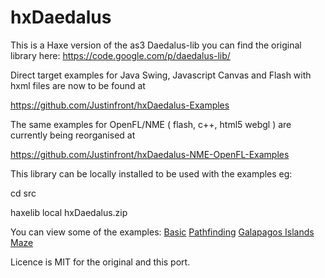 hxDaedalus
==========

This is a Haxe version of the as3 Daedalus-lib you can find the original library here:
https://code.google.com/p/daedalus-lib/

Direct target examples for Java Swing, Javascript Canvas and Flash with hxml files are now to be found at 

https://github.com/Justinfront/hxDaedalus-Examples

The same examples for OpenFL/NME ( flash, c++, html5 webgl ) are currently being reorganised at

https://github.com/Justinfront/hxDaedalus-NME-OpenFL-Examples

This library can be locally installed to be used with the examples eg:

cd src

haxelib local hxDaedalus.zip

You can view some of the examples:
[Basic](http://rawgit.com/Justinfront/hxDaedalus-Examples/master/hxDaedalus-Examples/web/DaedalusBasic.html)
[Pathfinding](http://rawgit.com/Justinfront/hxDaedalus-Examples/master/hxDaedalus-Examples/web/DaedalusPathfinding.html)
[Galapagos Islands](https://rawgit.com/Justinfront/hxDaedalus-Examples/master/hxDaedalus-Examples/web/DaedalusBitmapPathfinding.html)
[Maze](http://rawgit.com/Justinfront/hxDaedalus-Examples/master/hxDaedalus-Examples/web/GridMazeDemo.html)

Licence is MIT for the original and this port.
